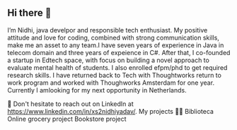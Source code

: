 ## Hi there 👋

I’m Nidhi, java develpor and responsible tech enthusiast. My positive attitude and love for coding, combined with strong communication skills, make me an asset to any team.I have seven years of experience in Java in telecom domain and three years of expeience in C#. 
After that, I co-founded a startup in Edtech space, with focus on building a novel approach to evaluate mental health of students. 
I also enrolled efpm/phd to get required research skills. I have returned back to Tech with Thoughtworks return to work program and worked with Thoughworks Amsterdam for one year. Currently I amlooking for my next opportunity in Netherlands. 

📮 Don't hesitate to reach out on LinkedIn at https://www.linkedin.com/in/xs2nidhiyadav/.
My projects 👩‍💻
Biblioteca 
Online grocery project
Bookstore project

